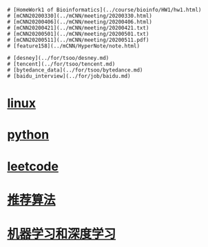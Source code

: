 ```
# [HomeWork1 of Bioinformatics](../course/bioinfo/HW1/hw1.html)
# [mCNN20200330](../mCNN/meeting/20200330.html)
# [mCNN20200406](../mCNN/meeting/20200406.html)
# [mCNN20200421](../mCNN/meeting/20200421.txt)
# [mCNN20200501](../mCNN/meeting/20200501.txt)
# [mCNN20200511](../mCNN/meeting/20200511.pdf)
# [feature158](../mCNN/HyperNote/note.html)

# [desney](../for/tsoo/desney.md)
# [tencent](../for/tsoo/tencent.md)
# [bytedance_data](../for/tsoo/bytedance.md)
# [baidu_interview](../for/job/baidu.md)
```
# [linux](../note/linux/hp.md)
# [python](../note/python/PythonBasics.md)
# [leetcode](../note/leetcode/leetcode.md)
# [推荐算法](../note/推荐算法/推荐算法.md)
# [机器学习和深度学习](../note/机器学习和深度学习/机器学习和深度学习.md)
